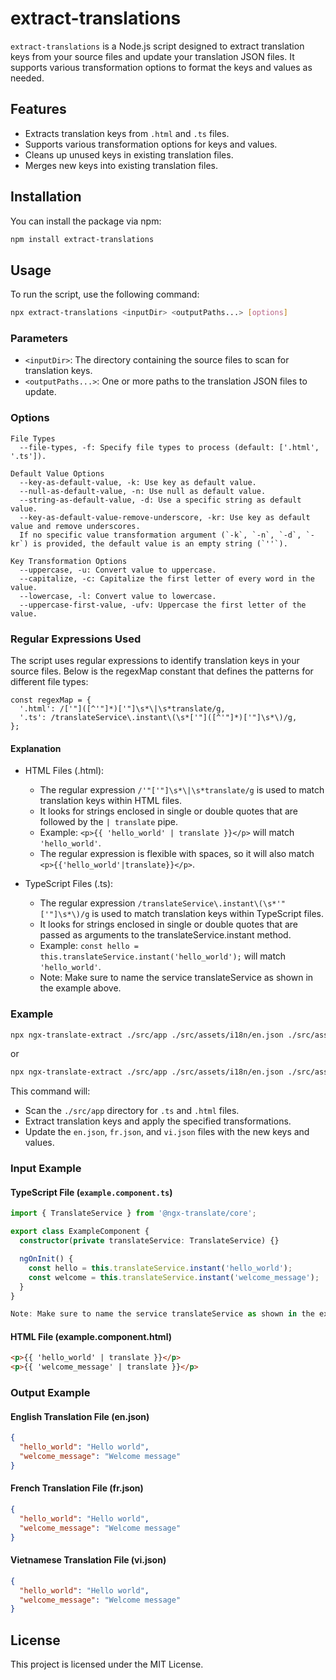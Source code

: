 # extract-translations

`extract-translations` is a Node.js script designed to extract translation keys from your source files and update your translation JSON files. It supports various transformation options to format the keys and values as needed.


## Features

- Extracts translation keys from `.html` and `.ts` files.
- Supports various transformation options for keys and values.
- Cleans up unused keys in existing translation files.
- Merges new keys into existing translation files.


## Installation

You can install the package via npm:

```sh
npm install extract-translations
```


## Usage

To run the script, use the following command:

```sh
npx extract-translations <inputDir> <outputPaths...> [options]
```


### Parameters

- `<inputDir>`: The directory containing the source files to scan for translation keys.
- `<outputPaths...>`: One or more paths to the translation JSON files to update.


### Options
```
File Types
  --file-types, -f: Specify file types to process (default: ['.html', '.ts']).

Default Value Options
  --key-as-default-value, -k: Use key as default value.
  --null-as-default-value, -n: Use null as default value.
  --string-as-default-value, -d: Use a specific string as default value.
  --key-as-default-value-remove-underscore, -kr: Use key as default value and remove underscores.
  If no specific value transformation argument (`-k`, `-n`, `-d`, `-kr`) is provided, the default value is an empty string (`''`).

Key Transformation Options
  --uppercase, -u: Convert value to uppercase.
  --capitalize, -c: Capitalize the first letter of every word in the value.
  --lowercase, -l: Convert value to lowercase.
  --uppercase-first-value, -ufv: Uppercase the first letter of the value.
```


### Regular Expressions Used
The script uses regular expressions to identify translation keys in your source files. Below is the regexMap constant that defines the patterns for different file types:
```
const regexMap = {
  '.html': /['"]([^'"]*)['"]\s*\|\s*translate/g,
  '.ts': /translateService\.instant\(\s*['"]([^'"]*)['"]\s*\)/g,
};
```

#### Explanation
- HTML Files (.html):
  - The regular expression ```/'"['"]\s*\|\s*translate/g``` is used to match translation keys within HTML files.
  - It looks for strings enclosed in single or double quotes that are followed by the ```| translate``` pipe.
  - Example: ```<p>{{ 'hello_world' | translate }}</p>``` will match ```'hello_world'```.
  - The regular expression is flexible with spaces, so it will also match ```<p>{{'hello_world'|translate}}</p>```.

- TypeScript Files (.ts):
  - The regular expression ```/translateService\.instant\(\s*'"['"]\s*\)/g``` is used to match translation keys within TypeScript files.
  - It looks for strings enclosed in single or double quotes that are passed as arguments to the translateService.instant method.
  - Example: ```const hello = this.translateService.instant('hello_world');``` will match ```'hello_world'```.
  - Note: Make sure to name the service translateService as shown in the example above. 


### Example

```sh
npx ngx-translate-extract ./src/app ./src/assets/i18n/en.json ./src/assets/i18n/fr.json ./src/assets/i18n/vi.json --file-types .ts,.html --key-as-default-value-remove-underscore --uppercase-first-value
```
or
```sh
npx ngx-translate-extract ./src/app ./src/assets/i18n/en.json ./src/assets/i18n/fr.json ./src/assets/i18n/vi.json --file-types .ts,.html -kr -ufv
```
This command will:

- Scan the `./src/app` directory for `.ts` and `.html` files.
- Extract translation keys and apply the specified transformations.
- Update the `en.json`, `fr.json`, and `vi.json` files with the new keys and values.


### Input Example

#### TypeScript File (`example.component.ts`)
```typescript
import { TranslateService } from '@ngx-translate/core';

export class ExampleComponent {
  constructor(private translateService: TranslateService) {}

  ngOnInit() {
    const hello = this.translateService.instant('hello_world');
    const welcome = this.translateService.instant('welcome_message');
  }
}

Note: Make sure to name the service translateService as shown in the example above.
```

#### HTML File (example.component.html)
```html
<p>{{ 'hello_world' | translate }}</p>
<p>{{ 'welcome_message' | translate }}</p>
```


### Output Example

#### English Translation File (en.json)
```json
{
  "hello_world": "Hello world",
  "welcome_message": "Welcome message"
}
```

#### French Translation File (fr.json)
```json
{
  "hello_world": "Hello world",
  "welcome_message": "Welcome message"
}
```

#### Vietnamese Translation File (vi.json)
```json
{
  "hello_world": "Hello world",
  "welcome_message": "Welcome message"
}
```


## License

This project is licensed under the MIT License.
